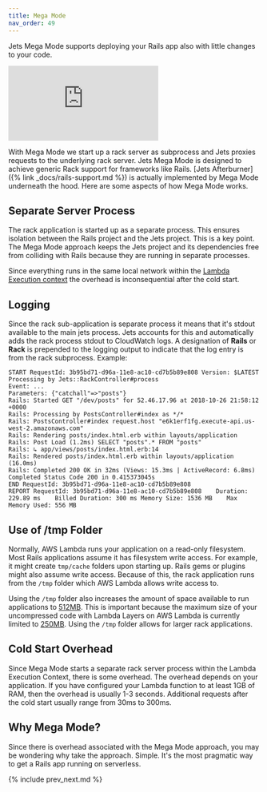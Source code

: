 ```yaml
---
title: Mega Mode
nav_order: 49
---
```


Jets Mega Mode supports deploying your Rails app also with little changes to your code.

<div class="video-box"><div class="video-container"><iframe src="https://www.youtube.com/embed/gDLH9ui9ITk" frameborder="0" allowfullscreen=""></iframe></div></div>

With Mega Mode we start up a rack server as subprocess and Jets proxies requests to the underlying rack server. Jets Mega Mode is designed to achieve generic Rack support for frameworks like Rails.  [Jets Afterburner]({% link _docs/rails-support.md %}) is actually implemented by Mega Mode underneath the hood. Here are some aspects of how Mega Mode works.

## Separate Server Process

The rack application is started up as a separate process. This ensures isolation between the Rails project and the Jets project. This is a key point. The Mega Mode approach keeps the Jets project and its dependencies free from colliding with Rails because they are running in separate processes.

Since everything runs in the same local network within the [Lambda Execution context](https://docs.aws.amazon.com/lambda/latest/dg/running-lambda-code.html) the overhead is inconsequential after the cold start.

## Logging

Since the rack sub-application is separate process it means that it's stdout available to the main jets process. Jets accounts for this and automatically adds the rack process stdout to CloudWatch logs. A designation of **Rails** or **Rack** is prepended to the logging output to indicate that the log entry is from the rack subprocess.  Example:

    START RequestId: 3b95bd71-d96a-11e8-ac10-cd7b5b89e808 Version: $LATEST
    Processing by Jets::RackController#process
    Event: ...
    Parameters: {"catchall"=>"posts"}
    Rails: Started GET "/dev/posts" for 52.46.17.96 at 2018-10-26 21:58:12 +0000
    Rails: Processing by PostsController#index as */*
    Rails: PostsController#index request.host "e6k1erf1fg.execute-api.us-west-2.amazonaws.com"
    Rails: Rendering posts/index.html.erb within layouts/application
    Rails: Post Load (1.2ms) SELECT "posts".* FROM "posts"
    Rails: ↳ app/views/posts/index.html.erb:14
    Rails: Rendered posts/index.html.erb within layouts/application (16.0ms)
    Rails: Completed 200 OK in 32ms (Views: 15.3ms | ActiveRecord: 6.8ms)
    Completed Status Code 200 in 0.415373045s
    END RequestId: 3b95bd71-d96a-11e8-ac10-cd7b5b89e808
    REPORT RequestId: 3b95bd71-d96a-11e8-ac10-cd7b5b89e808    Duration: 229.89 ms    Billed Duration: 300 ms Memory Size: 1536 MB    Max Memory Used: 556 MB

## Use of /tmp Folder

Normally, AWS Lambda runs your application on a read-only filesystem. Most Rails applications assume it has filesystem write access. For example, it might create `tmp/cache` folders upon starting up.  Rails gems or plugins might also assume write access. Because of this, the rack application runs from the `/tmp` folder which AWS Lambda allows write access to.

Using the `/tmp` folder also increases the amount of space available to run applications to [512MB](https://docs.aws.amazon.com/lambda/latest/dg/limits.html). This is important because the maximum size of your uncompressed code with Lambda Layers on AWS Lambda is currently limited to [250MB](https://docs.aws.amazon.com/lambda/latest/dg/limits.html).  Using the `/tmp` folder allows for larger rack applications.

## Cold Start Overhead

Since Mega Mode starts a separate rack server process within the Lambda Execution Context, there is some overhead. The overhead depends on your application. If you have configured your Lambda function to at least 1GB of RAM, then the overhead is usually 1-3 seconds. Additional requests after the cold start usually range from 30ms to 300ms.

## Why Mega Mode?

Since there is overhead associated with the Mega Mode approach, you may be wondering why take the approach. Simple. It's the most pragmatic way to get a Rails app running on serverless.

{% include prev_next.md %}
